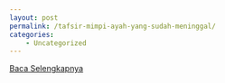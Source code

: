 ```yaml
---
layout: post
permalink: /tafsir-mimpi-ayah-yang-sudah-meninggal/
categories:
    - Uncategorized
---
```


[Baca Selengkapnya](/05)